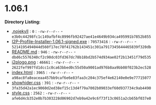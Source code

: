 1.06.1
======

**Directory Listing:**

 - [.nojekyll](.nojekyll) : `0` : `-rw-r--r--` - `e3b0c44298fc1c149afbf4c8996fb92427ae41e4649b934ca495991b7852b855`
 - [I2P-Profile-Installer-1.06.1-signed.exe](I2P-Profile-Installer-1.06.1-signed.exe) : `70573416` : `-rw-r--r--` - `5214195494044d560f17ec78f41762b143451c301a7917345644465839f320db`
 - [README.md](README.md) : `946` : `-rw-r--r--` - `dbd6c5576340cf2c90dc03fd367dc78b18bd2b574d934ae02f2b13451f79d535`
 - [i2plogo.png](i2plogo.png) : `46661` : `-rw-r--r--` - `2622fef997fd1dcc1c0ca63bbed0c55d50a9001ad976b8aa9bb08f023b2ec528`
 - [index.html](index.html) : `3965` : `-rw-r--r--` - `a98ac8fa8eaceaa457bb9caf6e6e83faa3c204c375ef4e62140e0e9e77715077`
 - [showhider.css](showhider.css) : `391` : `-rw-r--r--` - `3fa35d42a1ec9060d2ed38ef15c13d4f79a7002b09033ef60d937734c9ab4490`
 - [style.css](style.css) : `2562` : `-rw-r--r--` - `afe6d4cb352e0b7b303228d06902d7eb9a42e9c6f73f13c0651a2cb65bf037e0`
